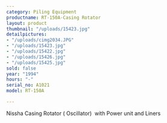 ```yaml
---
category: Piling Equipment
productname: RT-150A-Casing Rotator
layout: product
thumbnail: "/uploads/15423.jpg"
detailpictures:
- "/uploads/cimg2034.JPG"
- "/uploads/15423.jpg"
- "/uploads/15422.jpg"
- "/uploads/15426.jpg"
- "/uploads/15425.jpg"
sold: false
year: "1994"
hours: "-"
serial_no: A1021
model: RT-150A

---
```

Nissha Casing Rotator ( Oscillator)  with Power unit and Liners